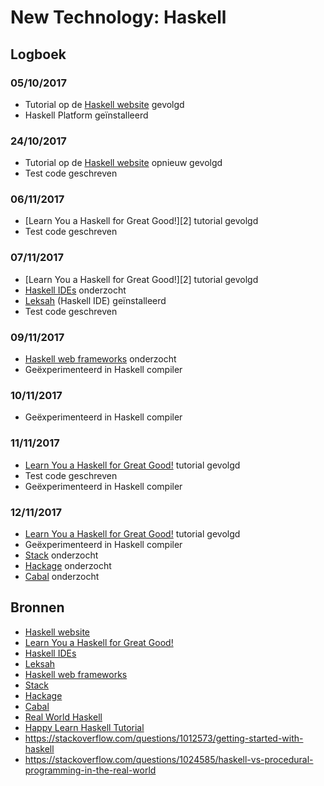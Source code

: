 # New Technology: Haskell
## Logboek
### 05/10/2017
- Tutorial op de [Haskell website] gevolgd
- Haskell Platform geïnstalleerd
### 24/10/2017
- Tutorial op de [Haskell website] opnieuw gevolgd
- Test code geschreven
### 06/11/2017
- [Learn You a Haskell for Great Good!][2] tutorial gevolgd
- Test code geschreven
### 07/11/2017
- [Learn You a Haskell for Great Good!][2] tutorial gevolgd
- [Haskell IDEs] onderzocht
- [Leksah] (Haskell IDE) geïnstalleerd
- Test code geschreven
### 09/11/2017
- [Haskell web frameworks] onderzocht
- Geëxperimenteerd in Haskell compiler
### 10/11/2017
- Geëxperimenteerd in Haskell compiler
### 11/11/2017
- [Learn You a Haskell for Great Good!] tutorial gevolgd
- Test code geschreven
- Geëxperimenteerd in Haskell compiler
### 12/11/2017
- [Learn You a Haskell for Great Good!] tutorial gevolgd
- Geëxperimenteerd in Haskell compiler
- [Stack] onderzocht
- [Hackage] onderzocht
- [Cabal] onderzocht

## Bronnen
- [Haskell website]
- [Learn You a Haskell for Great Good!]
- [Haskell IDEs]
- [Leksah]
- [Haskell web frameworks]
- [Stack]
- [Hackage]
- [Cabal]
- [Real World Haskell]
- [Happy Learn Haskell Tutorial]
- https://stackoverflow.com/questions/1012573/getting-started-with-haskell
- https://stackoverflow.com/questions/1024585/haskell-vs-procedural-programming-in-the-real-world

[Haskell website]: https://www.haskell.org
[Learn You a Haskell for Great Good!]: http://learnyouahaskell.com/chapters
[Haskell IDEs]: https://wiki.haskell.org/IDEs
[Leksah]: http://www.leksah.org
[Haskell web frameworks]: https://wiki.haskell.org/Web/Frameworks
[Stack]: https://docs.haskellstack.org
[Hackage]: https://hackage.haskell.org
[Cabal]: https://www.haskell.org/cabal
[Real World Haskell]: http://book.realworldhaskell.org/read
[Happy Learn Haskell Tutorial]: http://www.happylearnhaskelltutorial.com/contents.html